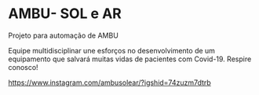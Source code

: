 # AMBU- SOL e AR
Projeto  para automação de AMBU

Equipe multidisciplinar une esforços no desenvolvimento de um equipamento que salvará muitas vidas de pacientes com Covid-19.
Respire conosco!

https://www.instagram.com/ambusolear/?igshid=74zuzm7dtrb
